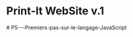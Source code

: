 # Print-It WebSite v.1
#   P 5 - - - P r e m i e r s - p a s - s u r - l e - l a n g a g e - J a v a S c r i p t  
 